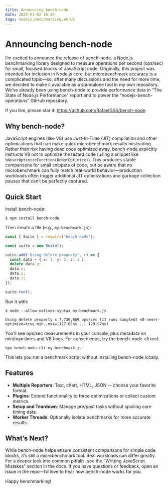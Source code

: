 ```yaml
---
title: Announcing bench-node
date: 2025-01-02 16:40
tags: nodejs,benchmarking,en-US
---
```


# Announcing bench-node

I’m excited to announce the release of bench-node, a Node.js benchmarking library
designed to measure operations per second (ops/sec) for small, focused blocks of
JavaScript code. Originally, this project was intended for inclusion in Node.js
core, but microbenchmark accuracy is a complicated topic—so, after many
discussions and the need for more time, we decided to make it available as a
standalone tool in my own repository. We’ve already been using bench-node to
provide performance data in “The State of Node.js Performance” report and to
power the “nodejs-bench-operations” GitHub repository.

If you like, please star it: https://github.com/RafaelGSS/bench-node.

## Why bench-node?

JavaScript engines (like V8) use Just-In-Time (JIT) compilation and other
optimizations that can make quick microbenchmark results misleading. Rather than
risk having dead code optimized away, bench-node explicitly instructs V8 not to
optimize the tested code (using a snippet like `%NeverOptimizeFunction(DoNotOptimize)`).
This produces stable comparisons for small snippets of code, but be aware that no
microbenchmark can fully match real-world behavior—production workloads often
trigger additional JIT optimizations and garbage collection pauses that can’t be
perfectly captured.

## Quick Start

Install bench-node:

```console
$ npm install bench-node
```

Then create a file (e.g., `my-benchmark.js`):

```js
const { Suite } = require('bench-node');

const suite = new Suite();

suite.add('Using delete property', () => {
  const data = { x: 1, y: 2, z: 3 };
  delete data.y;
  data.x;
  data.y;
  data.z;
});

suite.run();
```

Run it with:

```console
$ node --allow-natives-syntax my-benchmark.js
```

```
Using delete property x 7,736,869 ops/sec (11 runs sampled) v8-never-optimize=true min..max=(127.65ns ... 129.97ns)
```

You’ll see ops/sec measurements in your console, plus metadata on min/max times
and V8 flags. For convenience, try the bench-node-cli tool:

```console
npx bench-node-cli my-benchmark.js
```

This lets you run a benchmark script without installing bench-node locally.

## Features

- **Multiple Reporters**: Text, chart, HTML, JSON -- choose your favorite format.
- **Plugins**: Extend functionality to force optimizations or collect custom
  metrics.
- **Setup and Teardown**: Manage pre/post tasks without spoiling core timing
  data.
- **Worker Threads**: Optionally isolate benchmarks for more accurate results.

## What’s Next?

While bench-node helps ensure consistent comparisons for simple code blocks,
it’s still a microbenchmark tool. Real workloads can differ greatly. For a deeper
look into common pitfalls, see the “Writting JavaScript Mistakes” section in the
docs. If you have questions or feedback, open an issue in the repo—I’d love to
hear how bench-node works for you.

Happy benchmarking!
